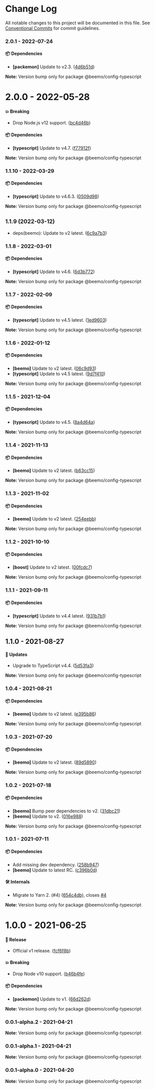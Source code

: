 # Change Log

All notable changes to this project will be documented in this file.
See [Conventional Commits](https://conventionalcommits.org) for commit guidelines.

### 2.0.1 - 2022-07-24

#### 📦 Dependencies

- **[packemon]** Update to v2.3. ([4d6b51d](https://github.com/beemojs/dev/commit/4d6b51d))

**Note:** Version bump only for package @beemo/config-typescript





# 2.0.0 - 2022-05-28

#### 💥 Breaking

- Drop Node.js v12 support. ([bc4d46b](https://github.com/beemojs/dev/commit/bc4d46b))

#### 📦 Dependencies

- **[typescript]** Update to v4.7. ([f77912f](https://github.com/beemojs/dev/commit/f77912f))

**Note:** Version bump only for package @beemo/config-typescript





### 1.1.10 - 2022-03-29

#### 📦 Dependencies

- **[typescript]** Update to v4.6.3. ([0509d98](https://github.com/beemojs/dev/commit/0509d98))

**Note:** Version bump only for package @beemo/config-typescript





## <small>1.1.9 (2022-03-12)</small>

* deps(beemo): Update to v2 latest. ([6c9a7b3](https://github.com/beemojs/dev/commit/6c9a7b3))





### 1.1.8 - 2022-03-01

#### 📦 Dependencies

- **[typescript]** Update to v4.6. ([6d3b772](https://github.com/beemojs/dev/commit/6d3b772))

**Note:** Version bump only for package @beemo/config-typescript





### 1.1.7 - 2022-02-09

#### 📦 Dependencies

- **[typescript]** Update to v4.5 latest. ([1ed9603](https://github.com/beemojs/dev/commit/1ed9603))

**Note:** Version bump only for package @beemo/config-typescript





### 1.1.6 - 2022-01-12

#### 📦 Dependencies

- **[beemo]** Update to v2 latest. ([06c9d93](https://github.com/beemojs/dev/commit/06c9d93))
- **[typescript]** Update to v4.5 latest. ([9d7f410](https://github.com/beemojs/dev/commit/9d7f410))

**Note:** Version bump only for package @beemo/config-typescript





### 1.1.5 - 2021-12-04

#### 📦 Dependencies

- **[typescript]** Update to v4.5. ([8a4d64a](https://github.com/beemojs/dev/commit/8a4d64a))

**Note:** Version bump only for package @beemo/config-typescript





### 1.1.4 - 2021-11-13

#### 📦 Dependencies

- **[beemo]** Update to v2 latest. ([b63cc15](https://github.com/beemojs/dev/commit/b63cc15))

**Note:** Version bump only for package @beemo/config-typescript





### 1.1.3 - 2021-11-02

#### 📦 Dependencies

- **[beemo]** Update to v2 latest. ([254eebb](https://github.com/beemojs/dev/commit/254eebb))

**Note:** Version bump only for package @beemo/config-typescript





### 1.1.2 - 2021-10-10

#### 📦 Dependencies

- **[boost]** Update to v2 latest. ([00fcdc7](https://github.com/beemojs/dev/commit/00fcdc7))

**Note:** Version bump only for package @beemo/config-typescript





### 1.1.1 - 2021-09-11

#### 📦 Dependencies

- **[typescript]** Update to v4.4 latest. ([931b7b1](https://github.com/beemojs/dev/commit/931b7b1))

**Note:** Version bump only for package @beemo/config-typescript





## 1.1.0 - 2021-08-27

#### 🚀 Updates

- Upgrade to TypeScript v4.4. ([5d53fa3](https://github.com/beemojs/dev/commit/5d53fa3))

**Note:** Version bump only for package @beemo/config-typescript





### 1.0.4 - 2021-08-21

#### 📦 Dependencies

- **[beemo]** Update to v2 latest. ([e395b86](https://github.com/beemojs/dev/commit/e395b86))

**Note:** Version bump only for package @beemo/config-typescript





### 1.0.3 - 2021-07-20

#### 📦 Dependencies

- **[beemo]** Update to v2 latest. ([89d5890](https://github.com/beemojs/dev/commit/89d5890))

**Note:** Version bump only for package @beemo/config-typescript





### 1.0.2 - 2021-07-18

#### 📦 Dependencies

- **[beemo]** Bump peer dependencies to v2. ([31dbc21](https://github.com/beemojs/dev/commit/31dbc21))
- **[beemo]** Update to v2. ([016e988](https://github.com/beemojs/dev/commit/016e988))

**Note:** Version bump only for package @beemo/config-typescript





### 1.0.1 - 2021-07-11

#### 📦 Dependencies

- Add missing dev dependency. ([258b947](https://github.com/beemojs/dev/commit/258b947))
- **[beemo]** Update to latest RC. ([c396b0d](https://github.com/beemojs/dev/commit/c396b0d))

#### 🛠 Internals

- Migrate to Yarn 2. (#4) ([654c4db](https://github.com/beemojs/dev/commit/654c4db)), closes [#4](https://github.com/beemojs/dev/issues/4)

**Note:** Version bump only for package @beemo/config-typescript





# 1.0.0 - 2021-06-25

#### 🎉 Release

- Official v1 release. ([fcf6f8b](https://github.com/beemojs/dev/commit/fcf6f8b))

#### 💥 Breaking

- Drop Node v10 support. ([b46b4fe](https://github.com/beemojs/dev/commit/b46b4fe))

#### 📦 Dependencies

- **[packemon]** Update to v1. ([66d262d](https://github.com/beemojs/dev/commit/66d262d))

**Note:** Version bump only for package @beemo/config-typescript





### 0.0.1-alpha.2 - 2021-04-21

**Note:** Version bump only for package @beemo/config-typescript





### 0.0.1-alpha.1 - 2021-04-21

**Note:** Version bump only for package @beemo/config-typescript





### 0.0.1-alpha.0 - 2021-04-20

**Note:** Version bump only for package @beemo/config-typescript
